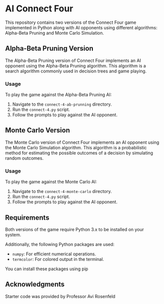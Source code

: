 # AI Connect Four

This repository contains two versions of the Connect Four game implemented in Python along with AI opponents using different algorithms: Alpha-Beta Pruning and Monte Carlo Simulation.

## Alpha-Beta Pruning Version

The Alpha-Beta Pruning version of Connect Four implements an AI opponent using the Alpha-Beta Pruning algorithm. This algorithm is a search algorithm commonly used in decision trees and game playing.

### Usage

To play the game against the Alpha-Beta Pruning AI:

1. Navigate to the `connect-4-ab-prunning` directory.
2. Run the `connect-4.py` script.
3. Follow the prompts to play against the AI opponent.

## Monte Carlo Version

The Monte Carlo version of Connect Four implements an AI opponent using the Monte Carlo Simulation algorithm. This algorithm is a probabilistic method for estimating the possible outcomes of a decision by simulating random outcomes.

### Usage

To play the game against the Monte Carlo AI:

1. Navigate to the `connect-4-monte-carlo` directory.
2. Run the `connect-4.py` script.
3. Follow the prompts to play against the AI opponent.

## Requirements

Both versions of the game require Python 3.x to be installed on your system.

Additionally, the following Python packages are used:

- `numpy`: For efficient numerical operations.
- `termcolor`: For colored output in the terminal.

You can install these packages using pip


## Acknowledgments

Starter code was provided by Professor Avi Rosenfeld